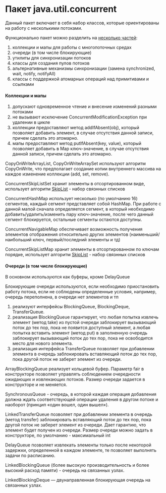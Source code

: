# Пакет java.util.concurrent
Данный пакет включает в себя набор классов, которые ориентированы на работу с несколькими потоками.

Функционально пакет можно разделить на [несколько частей](coucurrent.png):
1. коллекции и мапы для работы с многопоточных средах
2. очереди (в том числе блокирующие)
3. утилиты для синхронизации потоков
4. классы для создания пулов потоков
5. альтернативные механизмы синхронизации (замена synchronized, wait, notify, notifyAll)
6. классы с поддержкой атомарных операций над примитивами и ссылками

#### Коллекции и мапы
1. допускают одновременное чтение и внесение изменений разными потоками
2. не вызывают исключение ConcurrentModificationException при удалении в цикле
3. коллекции предоставляют метод addIfAbsent(obj), который позволяет добавить элемент, в случае отсутствия данной записи, причем сделать это атомарно.
4. мапы предоставляют метод putIfAbsent(key, value), который позволяет добавить в Map ключ-значение, в случае отсутствия данной записи, причем сделать это атомарно.

CopyOnWriteArrayList, CopyOnWriteArraySet используют алгоритм CopyOnWrite, 
что предполагает создание копии внутреннего массива на каждое изменение коллекции (add, set, remove).

ConcurrentSkipListSet хранит элементы в отсортированном виде, использует алгоритм [SkipList](skiplist.png) - набор связнных списков

ConcurrentHashMap использует несколько (по умолчанию 16) сегментов, каждый сегмент представляет собой HashMap. 
При работе с данной мапой сначала определяется сегмент, в который необходимо добавить/удалить/изменить пару ключ-значение,
после чего данный сегмент блокируется, остальные сегменты остаются доступны.

ConcurrentNavigableMap обеспечивает возможность получения элементов отображения относительно других элементов (наименьший/наибольший ключ, первый/последний элементы и тд)

ConcurrentSkipListMap хранит элементы в отсортированном по ключам порядке, использует алгоритм [SkipList](skiplist.png) - набор связнных списков

#### Очереди (в том числе блокирующие)

В основном используются как буферы, кроме DelayQueue

Блокирующие очереди используются, если необходимо приостановить работу потока, если не соблюдены определенные условия, например, очередь переполнена,
в очереди нет элементов и тп
1. реализуют интерфейсы BlockingQueue, BlockingDeque, TransferQueue.
2. реализация BlockingQueue гарантирует, что любая попытка извлечь элемент (метод take) из пустой очереди заблокирует вызывающий поток до тех пор, 
пока не появится доступный элемент, а любая попытка вставить элемент (метод put) в заполненную очередь заблокирует вызывающий поток до тех пор, 
пока не освободится место для нового элемента. 
3. реализация интерфейса TransferQueue позволяет при добавлении элемента в очередь заблокировать вставляющий поток до тех пор, 
пока другой поток не заберет элемент из очереди.

ArrayBlockingQueue  реализует кольцевой буфер. Параметр fair в конструкторе позволяет управлять соблюдением очередности ожидающих и извлекающих потоков.
Размер очереди задается в конструкторе и не меняется.

SynchronousQueue - очередь, в которой каждая операция добавления должна ждать соответствующей операции удаления в другом потоке и наоборот (принцип «один вошел, один вышел»).

LinkedTransferQueue позволяет при добавлении элемента в очередь (метод transfer) заблокировать вставляющий поток до тех пор, пока другой поток не заберет элемент из очереди. 
Дает гарантию, что элемент будет получен из очереди. Размер очереди можно задать в конструкторе, по умолчанию - максимальный int

DelayQueue позволяет извлекать элементы только после некоторой задержки, определенной в каждом элементе, те позволяет выполнять задачи по расписанию.

LinkedBlockingQueue (более высокую производительность и более высокий расход памяти) - очередь на связанных узлах.

LinkedBlockingDeque — двунаправленная блокирующая очередь на связанных узлах.




